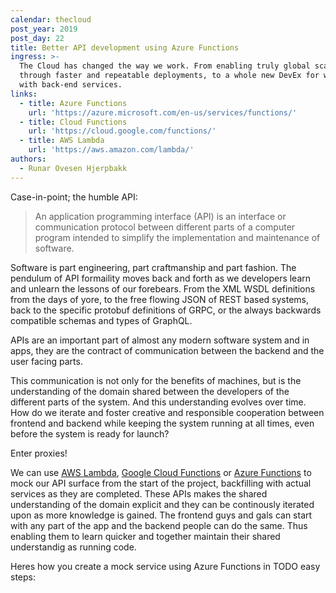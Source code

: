 ```yaml
---
calendar: thecloud
post_year: 2019
post_day: 22
title: Better API development using Azure Functions
ingress: >-
  The Cloud has changed the way we work. From enabling truly global scale
  through faster and repeatable deployments, to a whole new DevEx for working
  with back-end services.
links:
  - title: Azure Functions
    url: 'https://azure.microsoft.com/en-us/services/functions/'
  - title: Cloud Functions
    url: 'https://cloud.google.com/functions/'
  - title: AWS Lambda
    url: 'https://aws.amazon.com/lambda/'
authors:
  - Runar Ovesen Hjerpbakk
---
```

Case-in-point; the humble API:

> An application programming interface (API) is an interface or communication protocol between different parts of a computer program intended to simplify the implementation and maintenance of software.

Software is part engineering, part craftmanship and part fashion. The pendulum of API formaility moves back and forth as we developers learn and unlearn the lessons of our forebears. From the XML WSDL definitions from the days of yore, to the free flowing JSON of REST based systems, back to the specific protobuf definitions of GRPC, or the always backwards compatible schemas and types of GraphQL.

APIs are an important part of almost any modern software system and in apps, they are the contract of communication between the backend and the user facing parts.

This communication is not only for the benefits of machines, but is the understanding of the domain shared between the developers of the different parts of the system. And this understanding evolves over time. How do we iterate and foster creative and responsible cooperation between frontend and backend while keeping the system running at all times, even before the system is ready for launch?

Enter proxies!

We can use [AWS Lambda](https://aws.amazon.com/lambda/), [Google Cloud Functions](https://cloud.google.com/functions/) or [Azure Functions](https://azure.microsoft.com/en-us/services/functions/) to mock our API surface from the start of the project, backfilling with actual services as they are completed. These APIs makes the shared understanding of the domain explicit and they can be continously iterated upon as more knowledge is gained. The frontend guys and gals can start with any part of the app and the backend people can do the same. Thus enabling them to learn quicker and together maintain their shared understandig as running code.

Heres how you create a mock service using Azure Functions in TODO easy steps:

